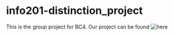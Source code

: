 # info201-distinction_project
This is the group project for BC4. Our project can be found ![here](https://cvanpelt.shinyapps.io/info201-distinction_project/)
